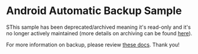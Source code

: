 
Android Automatic Backup Sample
===============================

SThis sample has been deprecated/archived meaning it's read-only and it's no longer actively maintained (more details on archiving can be found [here][1]).

For more information on backup, please review [these docs][2]. Thank you!

[1]: https://help.github.com/en/articles/about-archiving-repositories
[2]: https://developer.android.com/guide/topics/data/autobackup
